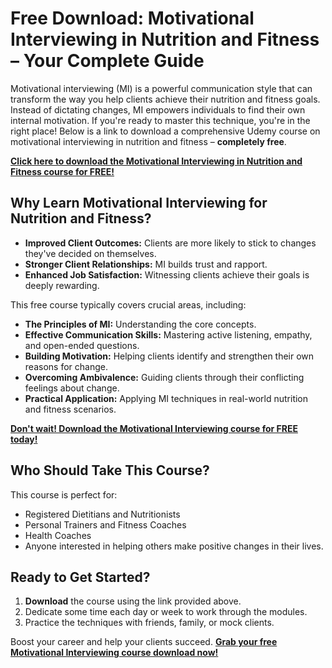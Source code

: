 # Free Download: Motivational Interviewing in Nutrition and Fitness – Your Complete Guide

Motivational interviewing (MI) is a powerful communication style that can transform the way you help clients achieve their nutrition and fitness goals. Instead of dictating changes, MI empowers individuals to find their own internal motivation. If you're ready to master this technique, you're in the right place! Below is a link to download a comprehensive Udemy course on motivational interviewing in nutrition and fitness – **completely free**.

[**Click here to download the Motivational Interviewing in Nutrition and Fitness course for FREE!**](https://udemywork.com/motivational-interviewing-in-nutrition-and-fitness)

## Why Learn Motivational Interviewing for Nutrition and Fitness?

*   **Improved Client Outcomes:** Clients are more likely to stick to changes they've decided on themselves.
*   **Stronger Client Relationships:** MI builds trust and rapport.
*   **Enhanced Job Satisfaction:** Witnessing clients achieve their goals is deeply rewarding.

This free course typically covers crucial areas, including:

*   **The Principles of MI:** Understanding the core concepts.
*   **Effective Communication Skills:** Mastering active listening, empathy, and open-ended questions.
*   **Building Motivation:** Helping clients identify and strengthen their own reasons for change.
*   **Overcoming Ambivalence:** Guiding clients through their conflicting feelings about change.
*   **Practical Application:** Applying MI techniques in real-world nutrition and fitness scenarios.

[**Don't wait! Download the Motivational Interviewing course for FREE today!**](https://udemywork.com/motivational-interviewing-in-nutrition-and-fitness)

## Who Should Take This Course?

This course is perfect for:

*   Registered Dietitians and Nutritionists
*   Personal Trainers and Fitness Coaches
*   Health Coaches
*   Anyone interested in helping others make positive changes in their lives.

## Ready to Get Started?

1.  **Download** the course using the link provided above.
2.  Dedicate some time each day or week to work through the modules.
3.  Practice the techniques with friends, family, or mock clients.

Boost your career and help your clients succeed. **[Grab your free Motivational Interviewing course download now!](https://udemywork.com/motivational-interviewing-in-nutrition-and-fitness)**

